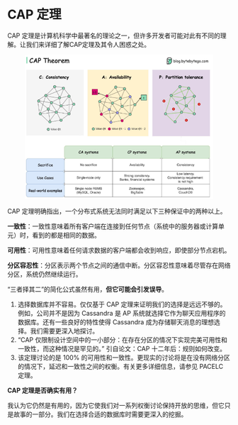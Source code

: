 # CAP 定理

CAP 定理是计算机科学中最著名的理论之一，但许多开发者可能对此有不同的理解。让我们来详细了解CAP定理及其令人困惑之处。

<figure><img src="../.gitbook/assets/image.png" alt=""><figcaption></figcaption></figure>

CAP 定理明确指出，一个分布式系统无法同时满足以下三种保证中的两种以上。

**一致性**：一致性意味着所有客户端在连接到任何节点（系统中的服务器或计算单元）时，看到的都是相同的数据。

**可用性**：可用性意味着任何请求数据的客户端都会收到响应，即使部分节点宕机。

**分区容忍性**：分区表示两个节点之间的通信中断。分区容忍性意味着尽管存在网络分区，系统仍然继续运行。

“三者择其二”的简化公式虽然有用，**但它可能会引发误导**。

1. 选择数据库并不容易。仅仅基于 CAP 定理来证明我们的选择是远远不够的。例如，公司并不是因为 Cassandra 是 AP 系统就选择它作为聊天应用程序的数据库。还有一些良好的特性使得 Cassandra 成为存储聊天消息的理想选择。我们需要更深入地探讨。
2. “CAP 仅限制设计空间中的一小部分：在存在分区的情况下实现完美可用性和一致性，而这种情况是罕见的。” 引自论文：CAP 十二年后：规则如何改变。
3. 该定理讨论的是 100% 的可用性和一致性。更现实的讨论将是在没有网络分区的情况下，延迟和一致性之间的权衡。有关更多详细信息，请参见 PACELC 定理。

**CAP 定理是否确实有用？**

我认为它仍然是有用的，因为它使我们对一系列权衡讨论保持开放的思维，但它只是故事的一部分。我们在选择合适的数据库时需要更深入的挖掘。





